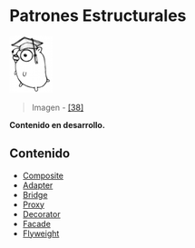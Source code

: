 # Patrones Estructurales

![](/assets/doc.png)

> Imagen - [\[38\]](/recursos.md)

**Contenido en desarrollo.**

## Contenido

* [Composite](composite.md)
* [Adapter](adapter.md)
* [Bridge](bridge.md)
* [Proxy](proxy.md)
* [Decorator](decorator.md)
* [Facade](facade.md)
* [Flyweight](flyweight.md)
